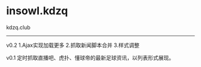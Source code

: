 # insowl.kdzq

kdzq.club

----------
v0.2
1.Ajax实现加载更多
2.抓取新闻脚本合并
3.样式调整

v0.1
定时抓取直播吧、虎扑、懂球帝的最新足球资讯，以列表形式展现。